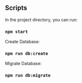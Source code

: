 ##  Scripts

In the project directory, you can run:

### `npm start`


Create Database:

### `npm run db:create`

Migrate Database:

### `npm run db:migrate`